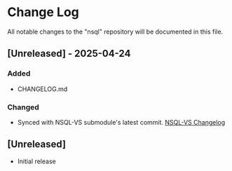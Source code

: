 # Change Log

All notable changes to the "nsql" repository will be documented in this file.

## [Unreleased] - 2025-04-24

### Added

- CHANGELOG.md

### Changed

- Synced with NSQL-VS submodule's latest commit. [NSQL-VS Changelog](https://github.com/Jacob-Walton/NSQL-VS/blob/5b04e0d85d160e17f2b1ae2b61f0ab8423586f25/CHANGELOG.md)

## [Unreleased]

- Initial release
